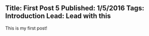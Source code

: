 Title: First Post 5
Published: 1/5/2016
Tags: Introduction
Lead: Lead with this
---
This is my first post!